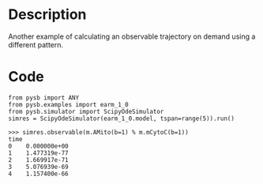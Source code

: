 # Description
Another example of calculating an observable trajectory on demand using a different pattern.

# Code
```
from pysb import ANY
from pysb.examples import earm_1_0
from pysb.simulator import ScipyOdeSimulator
simres = ScipyOdeSimulator(earm_1_0.model, tspan=range(5)).run()

>>> simres.observable(m.AMito(b=1) % m.mCytoC(b=1))
time
0    0.000000e+00
1    1.477319e-77
2    1.669917e-71
3    5.076939e-69
4    1.157400e-66

```
